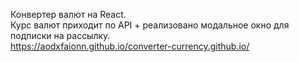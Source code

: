 Конвертер валют на React.
<br>Курс валют приходит по API + реализовано модальное окно для подписки на рассылку.
<br>https://aodxfaionn.github.io/converter-currency.github.io/
